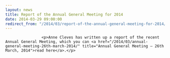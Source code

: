 ```yaml
---
layout: news
title: Report of the Annual General Meeting for 2014
date: 2014-03-29 09:00:00
redirect_from: "/2014/03/report-of-the-annual-general-meeting-for-2014/"
---
```

<section>

                    
                    <p>Anne Cleves has written up a report of the recent Annual General Meeting, which you can <a href="/2014/03/annual-general-meeting-26th-march-2014/" title="Annual General Meeting – 26th March, 2014">read here</a>.</p>

                
</section>

